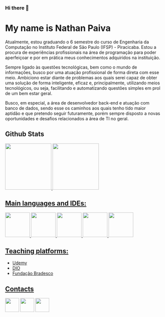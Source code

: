 ### Hi there 👋
# My name is Nathan Paiva

Atualmente, estou graduando o 6 semestre do curso de Engenharia da Computação no Instituto Federal de São Paulo (IFSP) - Piracicaba. Estou a procura de experiências profissionais na área de programação para poder aperfeiçoar e por em prática meus conhecimentos adquiridos na instituição. 

Sempre ligado às questões tecnológicas, bem como o mundo de informações, busco por uma atuação profissional de forma direta com esse meio. Ambiciono estar diante de problemas aos quais serei capaz de obter uma solução de forma inteligente, eficaz e, principalmente, utilizando meios tecnológicos, ou seja, facilitando e automatizando questões simples em prol de um bem estar geral.

Busco, em especial, a área de desenvolvedor back-end e atuação com banco de dados, sendo esse os caminhos aos quais tenho tido maior aptidão e que pretendo seguir futuramente, porém sempre disposto a novas oportunidades e desafios relacionados a área de TI no geral.


## Github Stats
<div>
  <a href="https://github.com/nathan00pdl">
  <img height="150em" src=https://github-readme-stats.vercel.app/api?username=nathan00pdl&theme=dark&show_icons=true> 
  <img height="150em" src=https://github-readme-stats.vercel.app/api/top-langs/?username=nathan00pdl&size_weight=0.5&count_weight=0.5&theme=dark>
</div>


## Main languages and IDEs:
<div>
  <a href="https://github.com/nathan00pdl">
  <img height="80em"src="https://cdn.jsdelivr.net/gh/devicons/devicon/icons/javascript/javascript-original.svg">  
  <img height="80em" src="https://cdn.jsdelivr.net/gh/devicons/devicon/icons/java/java-original-wordmark.svg">
  <img height="80em" src="https://cdn.jsdelivr.net/gh/devicons/devicon/icons/python/python-original.svg">
  <img height="80em" src="https://cdn.jsdelivr.net/gh/devicons/devicon/icons/mysql/mysql-original-wordmark.svg"/>
	<img height="80em" src="https://cdn.jsdelivr.net/gh/devicons/devicon/icons/postgresql/postgresql-original-wordmark.svg"/>
</div>



## Teaching platforms: 
<ul>
    <li><a href="https://www.udemy.com//"> Udemy</li>
    <li><a href="https://web.dio.me/home"> DIO</li>
      <li><a href="https://www.ev.org.br/"> Fundação Bradesco</li>
</ul>


## Contacts
<div>
    <a href="www.linkedin.com/in/nathan-paiva-636336236/ target="_blank"><img height="45em" src="https://img.shields.io/badge/LinkedIn-0077B5?style=for-the-badge&logo=linkedin&logoColor=white"></a>
    <a href="mailto:nathanpaiva00@gmail.com target="_blank"><img height="45em" src="https://img.shields.io/badge/Gmail-D14836?style=for-the-badge&logo=gmail&logoColor=white"></a>
    <a href="https://wa.me/5518997663644?text="><img height="45em" src="https://img.shields.io/badge/WhatsApp-25D366?style=for-the-badge&logo=whatsapp&logoColor=white"></a>
 </div>
